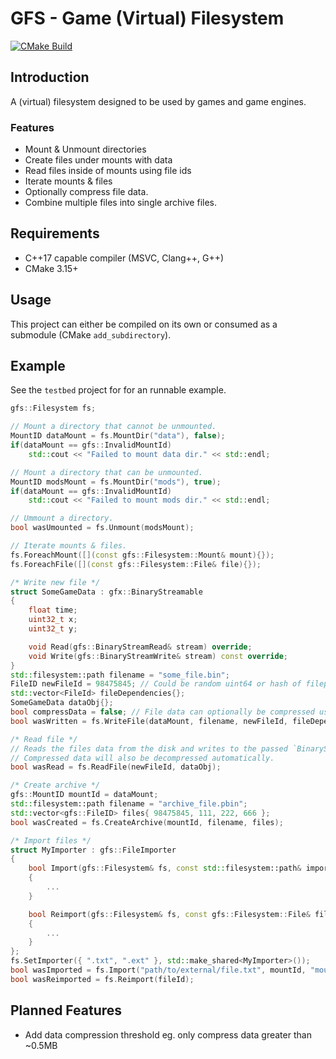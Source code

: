 # GFS - Game (Virtual) Filesystem

[![CMake Build](https://github.com/stuart6854/gfs/actions/workflows/cmake_build.yml/badge.svg?branch=main)](https://github.com/stuart6854/gfs/actions/workflows/cmake_build.yml)

## Introduction

A (virtual) filesystem designed to be used by games and game engines.

### Features
- Mount & Unmount directories
- Create files under mounts with data
- Read files inside of mounts using file ids
- Iterate mounts & files
- Optionally compress file data.
- Combine multiple files into single archive files.

## Requirements

- C++17 capable compiler (MSVC, Clang++, G++)
- CMake 3.15+

## Usage

This project can either be compiled on its own or consumed as a submodule (CMake ```add_subdirectory```).

## Example

See the `testbed` project for for an runnable example.

```c++
gfs::Filesystem fs;

// Mount a directory that cannot be unmounted.
MountID dataMount = fs.MountDir("data"), false);
if(dataMount == gfs::InvalidMountId)
    std::cout << "Failed to mount data dir." << std::endl;

// Mount a directory that can be unmounted.
MountID modsMount = fs.MountDir("mods"), true);
if(dataMount == gfs::InvalidMountId)
    std::cout << "Failed to mount mods dir." << std::endl;

// Ummount a directory.
bool wasUmounted = fs.Unmount(modsMount);

// Iterate mounts & files.
fs.ForeachMount([](const gfs::Filesystem::Mount& mount){});
fs.ForeachFile([](const gfs::Filesystem::File& file){});

/* Write new file */
struct SomeGameData : gfx::BinaryStreamable
{
    float time;
    uint32_t x;
    uint32_t y;

    void Read(gfs::BinaryStreamRead& stream) override;
    void Write(gfs::BinaryStreamWrite& stream) const override;
}
std::filesystem::path filename = "some_file.bin";
FileID newFileId = 98475845; // Could be random uint64 or hash of filepath.
std::vector<FileId> fileDependencies{};
SomeGameData dataObj{};
bool compressData = false; // File data can optionally be compressed using LZ4.
bool wasWritten = fs.WriteFile(dataMount, filename, newFileId, fileDependencies, dataObj, compressData);

/* Read file */
// Reads the files data from the disk and writes to the passed `BinaryStreamable` object.
// Compressed data will also be decompressed automatically.
bool wasRead = fs.ReadFile(newFileId, dataObj);

/* Create archive */
gfs::MountID mountId = dataMount;
std::filesystem::path filename = "archive_file.pbin";
std::vector<gfs::FileID> files{ 98475845, 111, 222, 666 };
bool wasCreated = fs.CreateArchive(mountId, filename, files);

/* Import files */
struct MyImporter : gfs::FileImporter
{
    bool Import(gfs::Filesystem& fs, const std::filesystem::path& importFilename, gfs::MountID outputMount, const std::filesystem::path& outputDir) override
	{ 
        ...
	}

	bool Reimport(gfs::Filesystem& fs, const gfs::Filesystem::File& file) override 
    {
        ...
    }
};
fs.SetImporter({ ".txt", ".ext" }, std::make_shared<MyImporter>());
bool wasImported = fs.Import("path/to/external/file.txt", mountId, "mount/rel/output/dir/");
bool wasReimported = fs.Reimport(fileId);

``` 

## Planned Features

- Add data compression threshold eg. only compress data greater than ~0.5MB
